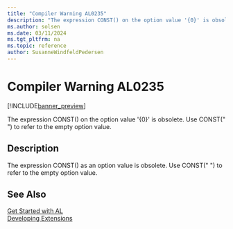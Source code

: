 ```yaml
---
title: "Compiler Warning AL0235"
description: "The expression CONST() on the option value '{0}' is obsolete."
ms.author: solsen
ms.date: 03/11/2024
ms.tgt_pltfrm: na
ms.topic: reference
author: SusanneWindfeldPedersen
---
```

[//]: # (START>DO_NOT_EDIT)
[//]: # (IMPORTANT:Do not edit any of the content between here and the END>DO_NOT_EDIT.)
[//]: # (Any modifications should be made in the .xml files in the ModernDev repo.)
# Compiler Warning AL0235

[!INCLUDE[banner_preview](../includes/banner_preview.md)]

The expression CONST() on the option value '{0}' is obsolete. Use CONST(" ") to refer to the empty option value.


## Description
The expression CONST() as an option value is obsolete. Use CONST(" ") to refer to the empty option value.  

[//]: # (IMPORTANT: END>DO_NOT_EDIT)
## See Also  
[Get Started with AL](../devenv-get-started.md)  
[Developing Extensions](../devenv-dev-overview.md)  